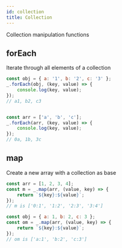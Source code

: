 ```yaml
---
id: collection
title: Collection
---
```


Collection manipulation functions

## forEach

Iterate through all elements of a collection

```js
const obj = { a: '1', b: '2', c: '3' };
_.forEach(obj, (key, value) => {
    console.log(key, value);
});
// a1, b2, c3


const arr = ['a', 'b', 'c'];
_.forEach(arr, (key, value) => {
    console.log(key, value);
});
// 0a, 1b, 3c
```

## map

Create a new array with a collection as base

```js
const arr = [1, 2, 3, 4];
const m = _.map(arr, (value, key) => {
    return `${key}:${value}`;
});
// m is ['0:1', '1:2', '2:3', '3:4']

const obj = { a: 1, b: 2, c: 3 };
const om = _.map(arr, (value, key) => {
    return `${key}:${value}`;
});
// om is ['a:1', 'b:2', 'c:3']
```
